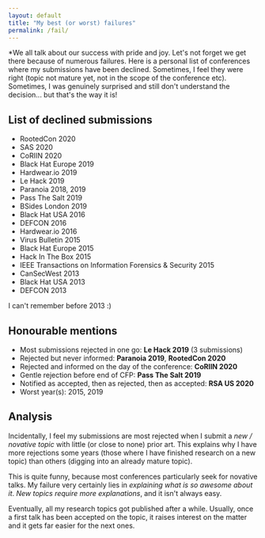 ```yaml
---
layout: default
title: "My best (or worst) failures"
permalink: /fail/
---
```


*We all talk about our success with pride and joy. Let's not forget we get there because of numerous failures. Here is a personal list of conferences where my submissions have been declined. Sometimes, I feel they were right (topic not mature yet, not in the scope of the conference etc). Sometimes, I was genuinely surprised and still don't understand the decision... but that's the way it is!

## List of declined submissions

- RootedCon 2020
- SAS 2020
- CoRIIN 2020
- Black Hat Europe 2019
- Hardwear.io 2019
- Le Hack 2019
- Paranoia 2018, 2019
- Pass The Salt 2019
- BSides London 2019
- Black Hat USA 2016
- DEFCON 2016
- Hardwear.io 2016
- Virus Bulletin 2015
- Black Hat Europe 2015
- Hack In The Box 2015
- IEEE Transactions on Information Forensics & Security 2015
- CanSecWest 2013
- Black Hat USA 2013
- DEFCON 2013

I can't remember before 2013 :)

## Honourable mentions

- Most submissions rejected in one go: **Le Hack 2019** (3 submissions)
- Rejected but never informed: **Paranoia 2019**, **RootedCon 2020**
- Rejected and informed on the day of the conference: **CoRIIN 2020**
- Gentle rejection before end of CFP: **Pass The Salt 2019**
- Notified as accepted, then as rejected, then as accepted: **RSA US 2020**
- Worst year(s): 2015, 2019


## Analysis

Incidentally, I feel my submissions are most rejected when I submit a *new / novative topic* with little (or close to none) prior art. This explains why I have more rejections some years (those where I have finished research on a new topic) than others (digging into an already mature topic).

This is quite funny, because most conferences particularly seek for novative talks. My failure very certainly lies in *explaining what is so awesome about it*. *New topics require more explanations*, and it isn't always easy.

Eventually, all my research topics got published after a while. Usually, once a first talk has been accepted on the topic, it raises interest on the matter and it gets far easier for the next ones.
